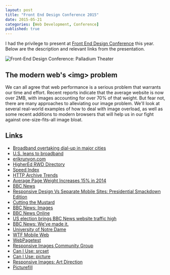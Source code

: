 ```yaml
---
layout: post
title: "Front End Design Conference 2015"
date: 2015-05-21
categories: [Web Development, Conference]
published: true
---
```

I had the privilege to present at [Front End Design Conference](http://frontenddesignconference.com/) this year. Below are the description and relevant links from the presentation.<!-- more -->

<img src="/images/2015/fedc-small.jpg" srcset="/images/2015/fedc-600w.jpg 600w, /images/2015/fedc-1200w.jpg 1200w" sizes="75vw" alt="Front-End Design Conference: Palladium Theater">

## The modern web's &lt;img&gt; problem
We can all agree that web performance is a serious problem that warrants our time and effort. Recent reports indicate that the average website is now over 2MB, with images accounting for over 70% of that weight. But fear not, there are many approaches to alleviating our image problem. We'll look at several real-world examples of how to deal with image overload, as well as some recent additions to modern browsers that will help us in our fight against one-size-fits-all image bloat.

## Links
- [Broadband overtaking dial-up in major cities](http://news.cnet.com/2100-1038_3-5172107.html)
- [U.S. leans to broadband](http://nytimes.com/2005/06/21/technology/21iht-broad.html)
- [erikrunyon.com](http://erikrunyon.com/)
- [HigherEd RWD Directory](http://bit.ly/highered-rwd)
- [Speed Index](https://sites.google.com/a/webpagetest.org/docs/using-webpagetest/metrics/speed-index)
- [HTTP Archive Trends](http://httparchive.org/trends.php)
- [Average Page Weight Increases 15% in 2014](http://www.sitepoint.com/average-page-weight-increases-15-2014/)
- [BBC News](http://m.bbc.co.uk/news)
- [Responsive Design Vs Separate Mobile Sites: Presidential Smackdown Edition](http://www.slideshare.net/bradfrostweb/responsive-design-vs-separate-mobile-sites-presidential-smackdown-edition)
- [Cutting the Mustard](http://responsivenews.co.uk/post/18948466399/cutting-the-mustard)
- [BBC News: Images](http://responsivenews.co.uk/post/50092458307/images)
- [BBC News Online](https://en.wikipedia.org/wiki/BBC_News_Online)
- [US election brings BBC News website traffic high](http://www.digitalspy.com/media/news/a437075/us-election-brings-bbc-news-website-traffic-high.html)
- [BBC News: We’ve made it.](http://responsivenews.co.uk/post/114413142693/weve-made-it)
- [University of Notre Dame](http://www.nd.edu/)
- [WTF Mobile Web](http://wtfmobileweb.com)
- [WebPagetest](http://webpagetest.org)
- [Responsive Images Community Group](http://responsiveimages.org)
- [Can I Use: srcset](http://caniuse.com/#search=srcset)
- [Can I Use: picture](http://caniuse.com/#search=picture)
- [Responsive Images: Art Direction](http://usecases.responsiveimages.org/#art-direction)
- [Picturefill](http://scottjehl.github.io/picturefill/)
